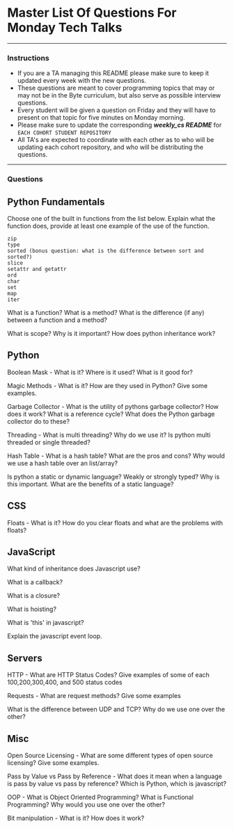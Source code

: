 # Master List Of Questions For Monday Tech Talks

---

### Instructions

* If you are a TA managing this README please make sure to keep it updated every week with the new questions. 
* These questions are meant to cover programming topics that may or may not be in the Byte curriculum, but also serve as possible interview questions. 
* Every student will be given a question on Friday and they will have to present on that topic for five minutes on Monday morning.
* Please make sure to update the corresponding ***weekly_cs README*** for `EACH COHORT STUDENT REPOSITORY`
* All TA's are expected to coordinate with each other as to who will be updating each cohort repository, and who will be distributing the questions. 

---

### Questions

## Python Fundamentals 

Choose one of the built in functions from the list below. Explain what the function does, provide at least one example of the use of the function.

```
zip
type
sorted (bonus question: what is the difference between sort and sorted?) 
slice
setattr and getattr
ord
char
set
map
iter
```

What is a function? What is a method? What is the difference (if any) between a function and a method?

What is scope? Why is it important? How does python inheritance work?

## Python 

Boolean Mask - What is it? Where is it used? What is it good for? 

Magic Methods - What is it? How are they used in Python? Give some examples.

Garbage Collector - What is the utility of pythons garbage collector? How does it work? What is a reference cycle? What does the Python garbage collector do to these?

Threading - What is multi threading? Why do we use it? Is python multi threaded or single threaded?

Hash Table - What is a hash table? What are the pros and cons? Why would we use a hash table over an list/array?

Is python a static or dynamic language? Weakly or strongly typed? Why is this important. What are the benefits of a static language?

## CSS 

Floats - What is it? How do you clear floats and what are the problems with floats?

## JavaScript

What kind of inheritance does Javascript use? 

What is a callback? 

What is a closure? 

What is hoisting?

What is 'this' in javascript?

Explain the javascript event loop.

## Servers

HTTP - What are HTTP Status Codes? Give examples of some of each 100,200,300,400, and 500 status codes

Requests - What are request methods? Give some examples

What is the difference between UDP and TCP? Why do we use one over the other?

## Misc 

Open Source Licensing - What are some different types of open source licensing? Give some examples.

Pass by Value vs Pass by Reference - What does it mean when a language is pass by value vs pass by reference? Which is Python, which is javascript?

OOP - What is Object Oriented Programming? What is Functional Programming? Why would you use one over the other?

Bit manipulation - What is it? How does it work?

